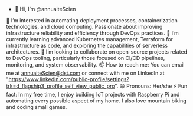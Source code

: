 - 👋 Hi, I’m @annuaiteScien

👀 I’m interested in automating deployment processes, containerization technologies, and cloud computing. Passionate about improving infrastructure reliability and efficiency through DevOps practices.
🌱 I’m currently learning advanced Kubernetes management, Terraform for infrastructure as code, and exploring the capabilities of serverless architectures.
💞️ I’m looking to collaborate on open-source projects related to DevOps tooling, particularly those focused on CI/CD pipelines, monitoring, and system observability.
📫 How to reach me: You can email me at annuaiteScien@dst.com or connect with me on LinkedIn at "https://www.linkedin.com/public-profile/settings?trk=d_flagship3_profile_self_view_public_pro".
😄 Pronouns: Her/she
⚡ Fun fact: In my free time, I enjoy building IoT projects with Raspberry Pi and automating every possible aspect of my home. I also love mountain biking and coding small games.

<!---
annuaiteScien/annuaiteScien is a ✨ special ✨ repository because its `README.md` (this file) appears on your GitHub profile.
You can click the Preview link to take a look at your changes.
--->
